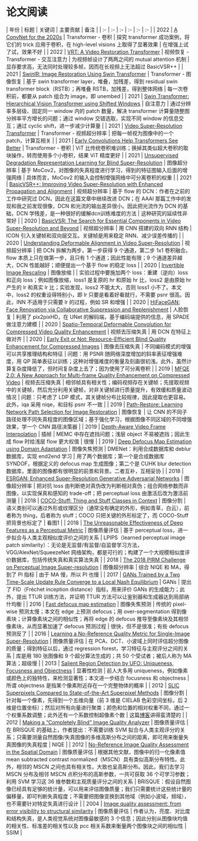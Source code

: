 # 论文阅读

| 年份 | 标题 | 关键词 | 主要贡献 | 备注 |
| :- | :- | :- | :- | :- | :- |
| 2022 | [A ConvNet for the 2020s](https://arxiv.org/abs/2201.03545) | Transformer - 卷积 | 探究 transformer 成功案例，将它们的 trick 应用于卷积，在 high-level visions 上取得了显著效果 | 在增强上试了试，效果不好 |
| 2022 | [VRT: A Video Restoration Transformer](https://arxiv.org/abs/2201.12288) | 视频恢复 - Transformer - 交互注意力 | 为视频帧设计了两两之间的 mutual attention 机制 | 显存要求高，无法同时处理较多帧，因而在长视频上无法超过 BasicVSR++ |
| 2021 | [SwinIR: Image Restoration Using Swin Transformer](https://arxiv.org/abs/2108.10257) | Transformer - 图像恢复 | 基于 swin transformer layer，堆叠，加残差，得到 residual swin transformer block（RSTB）；再堆叠 RSTB，加残差，得到整体网络 | 每一次卷积前，都要从 patch 组合为 image，即 unembed |
| 2021 | [Swin Transformer: Hierarchical Vision Transformer using Shifted Windows](https://arxiv.org/abs/2103.14030) | 自注意力 | 通过分辨率多层级、固定同一 window 内的 patch 数量，解决 transformer 计算量随整图分辨率平方增长的问题；通过 window 交错选取，实现不同 window 的信息交互；通过 cyclic shift，进一步减少计算量 |
| 2021 | [Video Super-Resolution Transformer](https://arxiv.org/abs/2106.06847) | Transformer - 视频超分辨率 | 把每一帧视为图像中的一个 patch，计算互相关 |
| 2021 | [Early Convolutions Help Transformers See Better](https://arxiv.org/abs/2106.14881) | Transformer - 卷积 | ViT 比传统卷积难训练；换掉其类似超大卷积的取块操作，转而使用多个小卷积，结果 ViT 精度更好 |
| 2021 | [Unsupervised Degradation Representation Learning for Blind Super-Resolution](https://arxiv.org/abs/2104.00416) | 图像超分辨率 | 基于 MoCov2，对图像的失真程度进行学习，得到的特征图输入后面的增强网络 | 具体而言，MoCov2 的输入会控制增强网络中可分离卷积的权重 |
| 2021 | [BasicVSR++: Improving Video Super-Resolution with Enhanced Propagation and Alignment](https://arxiv.org/abs/2104.13371) | 视频超分辨率 | 基于 flow 的 DCN：作者在之前的工作中研究过 DCN，因此在这篇文章中继续改进 DCN；在 AAAI 那篇工作中的发现和我之前发现很像，DCN 和光流的输出差异很小。因此把光流作为 DCN 的基础，DCN 学残差，是一种很好的缓解dcn训练难度的方法 | 这种研究的延续性非常好 |
| 2020 | [BasicVSR: The Search for Essential Components in Video Super-Resolution and Beyond](https://arxiv.org/abs/2012.02181) | 视频超分辨率 | 用 CNN 搭建的双向 RNN 结构 | ICON 引入关键帧和双向层交互。关键帧是用来稳定 RNN、减少误差传播的 |
| 2020 | [Understanding Deformable Alignment in Video Super-Resolution](https://arxiv.org/abs/2009.07265) | 视频超分辨率 | 把 DCN 拆解为两步，第一步获得 9 个通道，第二步 1x1 卷积融合。flow 本质上只在做第一步，且只有 1 个通道；因此性能有限；9 个通道差异越大，DCN 性能越好；顺便提出一个基于 flow 的稳定 loss |
| 2020 | [Invertible Image Rescaling](https://arxiv.org/abs/2005.05650) | 图像放缩 | | 实验过程中要施加两个 loss：重建（逆向）loss 和正向 loss；例如图像放缩，loss1 是复原的 hr 和原始 hr 比，loss2 是由原始 hr 产生的 lr 和真实 lr 比；实验发现，loss2 不能太大，否则 loss1 小不了。本文中，loss2 的权重设得特别小，即 lr 只要是看着好看就行，不需要 psnr 很高。因此，INN 不适用于只需要 lr 的过程，例如 SR 和增强 |
| 2020 | [HiFaceGAN: Face Renovation via Collaborative Suppression and Replenishment](https://arxiv.org/abs/2005.05005) | 人脸恢复 | 利用了 pix2pixHD，在 UNet 的解码端，基于编码端提供的信息，用 SPADE 做注意力建模 |
| 2020 | [Spatio-Temporal Deformable Convolution for Compressed Video Quality Enhancement](https://ojs.aaai.org//index.php/AAAI/article/view/6697) | 视频去压缩失真 | 用 DCN 在特征上做对齐 |
| 2020 | [Early Exit or Not: Resource-Efficient Blind Quality Enhancement for Compressed Images](https://arxiv.org/abs/2006.16581) | 图像去压缩失真 | 不同编码模式的增强可以共享推理结构和特征 | 问题：用 PSNR 随网络深度增加的斜率表征增强难度，用 QP 简单表征以训练；这种对增强难度的衡量及刻画很初浅。此外，虽然计算复杂度降低了，但时间复杂度上去了；因为使用了可分离卷积 |
| 2019 | [MFQE 2.0: A New Approach for Multi-frame Quality Enhancement on Compressed Video](https://arxiv.org/abs/1902.09707) | 视频去压缩失真 | 相邻帧具有相关性；编码视频存在关键帧；先提取视频中的关键帧，然后充分利用关键帧，对非关键帧进行质量提升，有效缓和质量波动情况 | 问题：只考虑了 LDP 模式，其关键帧分布比较规律，因此提取也更容易。此外，iqa 采用 niqe，和目标 psnr 不一致 |
| 2019 | [Path-Restore: Learning Network Path Selection for Image Restoration](https://arxiv.org/abs/1904.10343) | 图像恢复 | 让 CNN 的不同子路径处理不同失真程度的图像区域；基于强化学习，根据图像不同区域的不同增强效果，学一个 CNN 路径决策器 |
| 2019 | [Depth-Aware Video Frame Interpolation](https://arxiv.org/abs/1904.00830) | 插帧 | MEMC 中存在遮挡问题；浅层 object 不易被遮挡；因此生成 flow 时给浅层 flow 更大权值 | 很慢 |
| 2019 | [Deep Defocus Map Estimation using Domain Adaptation](https://openaccess.thecvf.com/content_CVPR_2019/papers/Lee_Deep_Defocus_Map_Estimation_Using_Domain_Adaptation_CVPR_2019_paper.pdf) | 图像失焦预测 | DMENet：利用合成数据库和 deblur 数据库，实现 end2end 学习 | 用了两个数据库；第一个是合成数据库 SYNDOF，根据定义的 defocus map 生成图像；第二个是 CUHK blur detection 数据库，里面的图像都有很明显的前景和背景。二者互补，互相妥协 |
| 2018 | [ESRGAN: Enhanced Super-Resolution Generative Adversarial Networks](https://arxiv.org/abs/1809.00219) | 图像超分辨率 | 把对抗 loss 由判断绝对真伪改为判断相对真伪；组合网络参数而非图像，以实现保真和感知的 trade-off；把 perceptual loss 由激活后改为激活前测量 |
| 2018 | [COCO-Stuff: Thing and Stuff Classes in Context](https://openaccess.thecvf.com/content_cvpr_2018/papers/Caesar_COCO-Stuff_Thing_and_CVPR_2018_paper.pdf) | 图像分割 | 语义类别可以通过外形或纹理区分（通常没有确定的外形，例如青草，白云），前者称为 thing，后者称为 stuff；COCO 只把关键的外形标定了，而 COCO-Stuff 把背景也标定了 | 看图1 |
| 2018 | [The Unreasonable Effectiveness of Deep Features as a Perceptual Metric](https://arxiv.org/abs/1801.03924) | 图像质量评估 | 基于 perceptual loss，进一步拟合与人类主观相似度评价之间的关系 | LPIPS（learned perceptual image patch similarity）：无论是无监督/有监督/自监督学习方法，VGG/AlexNet/SqueezeNet 网络架构，都是可行的；构建了一个大规模相似度评价数据库，包括传统失真和真实算法失真 |
| 2018 | [The 2018 PIRM Challenge on Perceptual Image Super-resolution](https://openaccess.thecvf.com/content_ECCVW_2018/papers/11133/Blau_2018_PIRM_Challenge_on_Perceptual_Image_Super-resolution_ECCVW_2018_paper.pdf) | 图像超分辨率 | 综合 NIQE 和 MA，得到了 PI 指标 | 由于 MA 慢，所以 PI 也慢 |
| 2017 | [GANs Trained by a Two Time-Scale Update Rule Converge to a Local Nash Equilibrium](https://arxiv.org/abs/1706.08500) | GANs | 提出了 FID（Fréchet inception distance）指标，用来评价 GANs 的生成能力；此外，提出 TTUR 训练方法，并证明 TTUR 方法可以让鉴别器和生成器达到局部纳什均衡 |
| 2016 | [Fast defocus map estimation](https://ieeexplore.ieee.org/document/7533103) | 图像失焦预测 | 传统的 pixel-wise 预测太慢；本文在 edge 上预测 defocus；用 over-segmentation 得到像素块；计算像素块之间的相似性；再将 edge 的 defocus 推导至像素块及其相邻像素块，从而显著加速了 defocus 预测过程 | 很快，但不是很准；有些 defocus 预测反了 |
| 2016 | [Learning a No-Reference Quality Metric for Single-Image Super-Resolution](https://arxiv.org/abs/1612.05890) | 图像质量评估 | 在 PCA、DCT、小波域上同时评估超分图像的质量；得到特征以后，通过 regression forest，学习特征与主观评分之间的关系 | 库是用 180 张图像和 9 个超分算法生成的；共 50 个受试者；被后人称为 MA 算法；超级慢 |
| 2013 | [Salient Region Detection by UFO: Uniqueness, Focusness and Objectness](https://openaccess.thecvf.com/content_iccv_2013/papers/Jiang_Salient_Region_Detection_2013_ICCV_paper.pdf) | 显著性检测 | 前人大多用 uniqueness，例如像素或颜色上的独特性，来检测显著性；本文进一步结合 focusness 和 objectness | 所谓 objectness 是指某个像素附近存在一个完整物体的概率 |
| 2012 | [SLIC Superpixels Compared to State-of-the-Art Superpixel Methods](https://ieeexplore.ieee.org/document/6205760) | 图像分割 | 针对每一个像素，先得到一个五维向量（前 3 维是 CIELAB 色彩空间坐标，后 2 维是位置坐标）；然后对所有向量进行聚类；颜色和位置的相对权重不同，通过一个权重系数调整；此外还有一个系数控制超像素个数 | 这篇[博客](https://www.kawabangga.com/posts/1923)讲得蛮清楚的 |
| 2012 | [Making a “Completely Blind” Image Quality Analyzer](https://ieeexplore.ieee.org/document/6353522) | 图像质量评估 | 在 BRISQUE 的基础上，作者提出：不需要训练 SVM 拟合与人类主观评分的关系；只需要测量自然图像/失真图像的多维高斯分布之间的距离，即可用来衡量失真图像的失真程度 | NIQE |
| 2012 | [No-Reference Image Quality Assessment in the Spatial Domain](https://ieeexplore.ieee.org/document/6272356) | 图像质量评估 | 根据其他文献，图像中的归一化像素值 mean subtracted contrast normalized（MSCN）具有类似高斯分布特性。此外，相邻的 MSCN 之间也具有相关性，大致也呈高斯分布。因此，我们去学习 MSCN 分布及相邻 MSCN 点积分布的高斯参数，一共可获取 36 个可学习参数；利用 SVM 学习这 36 维参数和主观质量评分之间的关系 | BRISQUE：假设自然图像已经具有足够的统计量，可以用来评估图像质量；我们只需要统计这些统计量的偏移量，即可判断失真程度；不需要把图像变换到其他域（例如小波域，频域），也不需要针对特定失真进行设计 |
| 2004 | [Image quality assessment: from error visibility to structural similarity](https://ieeexplore.ieee.org/abstract/document/1284395) | 图像质量评估 | 作者认为，亮度、对比度和结构失真，是人类视觉系统对图像最敏感的 3 个信息；因此分别从图像块均值的相关性、标准差的相关性以及 pcc 相关系数来衡量两个图像块之间的相似性 | SSIM |
